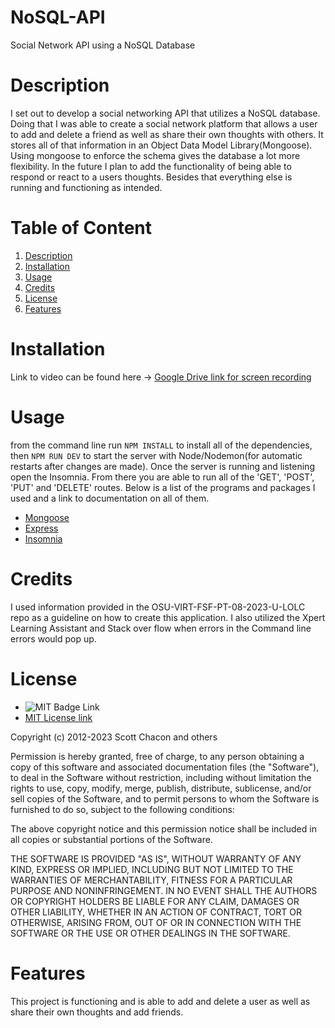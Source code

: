 # NoSQL-API
Social Network API using a NoSQL Database

# Description
I set out to develop a social networking API that utilizes a NoSQL database. Doing that I was able to create a social network platform that allows a user to add and delete a friend as well as share their own thoughts with others. It stores all of that information in an Object Data Model Library(Mongoose). Using mongoose to enforce the schema gives the database a lot more flexibility. In the future I plan to add the functionality of being able to respond or react to a users thoughts. Besides that everything else is running and functioning as intended.

# Table of Content

1. [Description](#description)
2. [Installation](#installation)
3. [Usage](#usage)
4. [Credits](#credits)
5. [License](#license)
6. [Features](#features)

# Installation

Link to video can be found here -> [Google Drive link for screen recording](https://drive.google.com/file/d/1sRaWY3Mx5Z8J_De_ZMRlRAV9vZmaY8Xy/view)
   
# Usage

from the command line run `NPM INSTALL` to install all of the dependencies, then `NPM RUN DEV` to start the server with Node/Nodemon(for automatic restarts after changes are made). Once the server is running and listening open the Insomnia. From there you are able to run all of the 'GET', 'POST', 'PUT' and 'DELETE' routes. Below is a list of the programs and packages I used and a link to documentation on all of them.

* [Mongoose](https://mongoosejs.com/)
* [Express](https://expressjs.com/) 
* [Insomnia](https://insomnia.rest/)
    

# Credits
  
I used information provided in the OSU-VIRT-FSF-PT-08-2023-U-LOLC repo as a guideline on how to create this application. I also utilized the Xpert Learning Assistant and Stack over flow when errors in the Command line errors would pop up. 

# License

* ![MIT Badge Link](https://img.shields.io/badge/License-MIT-yellow.svg)
* [MIT License link](https://github.com/git/git-scm.com/blob/main/MIT-LICENSE.txt)
   
Copyright (c) 2012-2023 Scott Chacon and others

Permission is hereby granted, free of charge, to any person obtaining
a copy of this software and associated documentation files (the
"Software"), to deal in the Software without restriction, including
without limitation the rights to use, copy, modify, merge, publish,
distribute, sublicense, and/or sell copies of the Software, and to
permit persons to whom the Software is furnished to do so, subject to
the following conditions:

The above copyright notice and this permission notice shall be
included in all copies or substantial portions of the Software.

THE SOFTWARE IS PROVIDED "AS IS", WITHOUT WARRANTY OF ANY KIND,
EXPRESS OR IMPLIED, INCLUDING BUT NOT LIMITED TO THE WARRANTIES OF
MERCHANTABILITY, FITNESS FOR A PARTICULAR PURPOSE AND
NONINFRINGEMENT. IN NO EVENT SHALL THE AUTHORS OR COPYRIGHT HOLDERS BE
LIABLE FOR ANY CLAIM, DAMAGES OR OTHER LIABILITY, WHETHER IN AN ACTION
OF CONTRACT, TORT OR OTHERWISE, ARISING FROM, OUT OF OR IN CONNECTION
WITH THE SOFTWARE OR THE USE OR OTHER DEALINGS IN THE SOFTWARE.
    

# Features
This project is functioning and is able to add and delete a user as well as share their own thoughts and add friends.